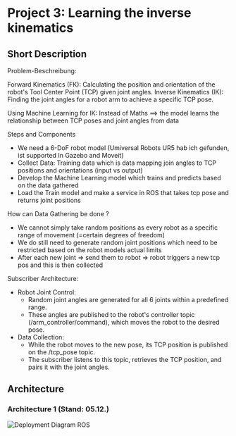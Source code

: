 # Project 3: Learning the inverse kinematics

## Short Description

Problem-Beschreibung:

Forward Kinematics (FK): Calculating the position and orientation of the robot's Tool Center Point (TCP) given joint angles. 
Inverse Kinematics (IK): Finding the joint angles for a robot arm to achieve a specific TCP pose.

Using Machine Learning for IK: Instead of Maths ==> the model learns the relationship between TCP poses and joint angles from data

Steps and Components

- We need a 6-DoF robot model (Umiversal Robots UR5 hab ich gefunden, ist supported In Gazebo and Moveit)
- Collect Data: Training data which is data mapping join angles to TCP positions and orientations (input vs output)
- Develop the Machine Learning model which trains and predicts based on the data gathered
- Load the Train model and make a service in ROS that takes tcp pose and returns joint positions

How can Data Gathering be done ?

- We cannot simply take random positions as every robot as a specific range of movement (=certain degrees of freedom)
- We do still need to generate random joint positions which need to be restricted based on the robot models actual limits
- After each new joint => send them to robot => robot triggers a new tcp pos and this is then collected 

Subscriber Architecture:

- Robot Joint Control:
  - Random joint angles are generated for all 6 joints within a predefined range.
  - These angles are published to the robot's controller topic (/arm_controller/command), which moves the robot to the desired pose.
- Data Collection:
  - While the robot moves to the new pose, its TCP position is published on the /tcp_pose topic.
  - The subscriber listens to this topic, retrieves the TCP position, and pairs it with the joint angles.

## Architecture

### Architecture 1 (Stand: 05.12.)

![Deployment Diagram ROS](https://github.com/user-attachments/assets/f811b9b5-c677-4ff4-8f16-d7d731bf7a48)
